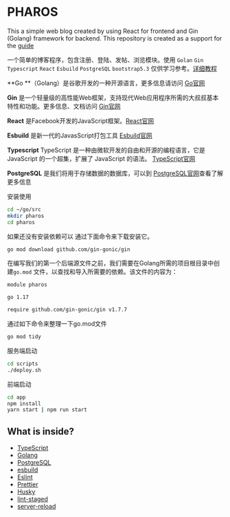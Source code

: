 # PHAROS

This a simple web blog created by using React for frontend and Gin (Golang) framework for backend. This repository is created as a support for the [guide](https://yuanliang.run/golan_gin_react_esbuild_blog_1/)

一个简单的博客程序，包含注册、登陆、发帖、浏览模块。使用 `Golan` `Gin` `Typescript` `React` `Esbuild` `PostgreSQL` `bootstrap5.3` 仅供学习参考。[详细教程](https://yuanliang.run/golan_gin_react_esbuild_blog_1/)


**Go **（Golang）是谷歌开发的一种开源语言，更多信息请访问 [Go官网](https://dev.to)

**Gin** 是一个轻量级的高性能Web框架，支持现代Web应用程序所需的大叔叔基本特性和功能。更多信息、文档访问  [Gin官网](https://gin-gonic.com)

**React** 是Facebook开发的JavaScript框架。[React官网](https://reactjs.org)

**Esbuild** 是新一代的JavasScript打包工具 [Esbuild官网](https://esbuild.github.io/api/)

**Typescript** TypeScript 是一种由微软开发的自由和开源的编程语言，它是 JavaScript 的一个超集，扩展了 JavaScript 的语法。 [TypeScript官网](https://www.typescriptlang.org/)

**PostgreSQL** 是我们将用于存储数据的数据库，可以到 [PostgreSQL官网](https://www.postgresql.org)查看了解更多信息

安装使用

```bash
cd ~/go/src
mkdir pharos
cd pharos
```

如果还没有安装依赖可以  通过下面命令来下载安装它。

```bash
go mod download github.com/gin-gonic/gin
```

在编写我们的第一个后端源文件之前，我们需要在Golang所需的项目根目录中创建`go.mod` 文件，以查找和导入所需要的依赖。该文件的内容为：

```bash
module pharos

go 1.17

require github.com/gin-gonic/gin v1.7.7
```

通过如下命令来整理一下go.mod文件

```bash
go mod tidy
```

服务端启动

```bash
cd scripts
./deploy.sh
```

前端启动

```bash
cd app
npm install
yarn start | npm run start
```

## What is inside?

- [TypeScript](https://www.typescriptlang.org/)
- [Golang](https://go.dev/)
- [PostgreSQL](https://www.postgresql.org/)
- [esbuild](https://esbuild.github.io/)
- [Eslint](https://eslint.org/)
- [Prettier](https://prettier.io/)
- [Husky](https://github.com/typicode/husky)
- [lint-staged](https://github.com/okonet/lint-staged)
- [server-reload](https://github.com/yuanliang/server-reload)

